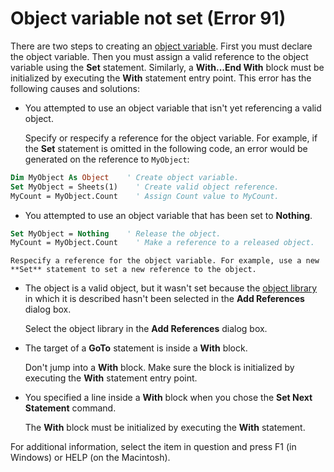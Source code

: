 
# Object variable not set (Error 91)

There are two steps to creating an [object variable](b8bdf64f-5920-1ae9-16d0-b26d09524a30.md). First you must declare the object variable. Then you must assign a valid reference to the object variable using the  **Set** statement. Similarly, a **With...End With** block must be initialized by executing the **With** statement entry point. This error has the following causes and solutions:


- You attempted to use an object variable that isn't yet referencing a valid object.
    
    Specify or respecify a reference for the object variable. For example, if the  **Set** statement is omitted in the following code, an error would be generated on the reference to `MyObject`:
    


```vb
Dim MyObject As Object    ' Create object variable. 
Set MyObject = Sheets(1)    ' Create valid object reference. 
MyCount = MyObject.Count    ' Assign Count value to MyCount. 

  ```

- You attempted to use an object variable that has been set to  **Nothing**.
    
```vb
Set MyObject = Nothing    ' Release the object. 
MyCount = MyObject.Count    ' Make a reference to a released object. 

  ```


    Respecify a reference for the object variable. For example, use a new  **Set** statement to set a new reference to the object.
    
- The object is a valid object, but it wasn't set because the [object library](b8bdf64f-5920-1ae9-16d0-b26d09524a30.md) in which it is described hasn't been selected in the **Add References** dialog box.
    
    Select the object library in the  **Add References** dialog box.
    
- The target of a  **GoTo** statement is inside a **With** block.
    
    Don't jump into a  **With** block. Make sure the block is initialized by executing the **With** statement entry point.
    
- You specified a line inside a  **With** block when you chose the **Set Next Statement** command.
    
    The  **With** block must be initialized by executing the **With** statement.
    

For additional information, select the item in question and press F1 (in Windows) or HELP (on the Macintosh).

